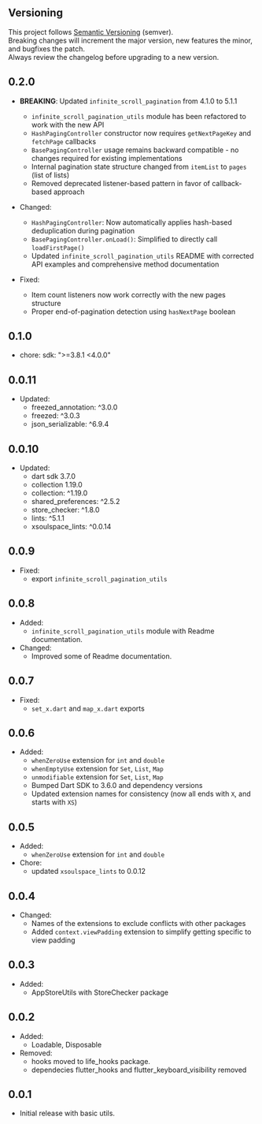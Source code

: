 ## Versioning

This project follows [Semantic Versioning](https://semver.org/) (semver).  
Breaking changes will increment the major version, new features the minor, and bugfixes the patch.  
Always review the changelog before upgrading to a new version.

## 0.2.0

- **BREAKING**: Updated `infinite_scroll_pagination` from 4.1.0 to 5.1.1
  - `infinite_scroll_pagination_utils` module has been refactored to work with the new API
  - `HashPagingController` constructor now requires `getNextPageKey` and `fetchPage` callbacks
  - `BasePagingController` usage remains backward compatible - no changes required for existing implementations
  - Internal pagination state structure changed from `itemList` to `pages` (list of lists)
  - Removed deprecated listener-based pattern in favor of callback-based approach
- Changed:

  - `HashPagingController`: Now automatically applies hash-based deduplication during pagination
  - `BasePagingController.onLoad()`: Simplified to directly call `loadFirstPage()`
  - Updated `infinite_scroll_pagination_utils` README with corrected API examples and comprehensive method documentation

- Fixed:
  - Item count listeners now work correctly with the new pages structure
  - Proper end-of-pagination detection using `hasNextPage` boolean

## 0.1.0

- chore: sdk: ">=3.8.1 <4.0.0"

## 0.0.11

- Updated:
  - freezed_annotation: ^3.0.0
  - freezed: ^3.0.3
  - json_serializable: ^6.9.4

## 0.0.10

- Updated:
  - dart sdk 3.7.0
  - collection 1.19.0
  - collection: ^1.19.0
  - shared_preferences: ^2.5.2
  - store_checker: ^1.8.0
  - lints: ^5.1.1
  - xsoulspace_lints: ^0.0.14

## 0.0.9

- Fixed:
  - export `infinite_scroll_pagination_utils`

## 0.0.8

- Added:
  - `infinite_scroll_pagination_utils` module with Readme documentation.
- Changed:
  - Improved some of Readme documentation.

## 0.0.7

- Fixed:
  - `set_x.dart` and `map_x.dart` exports

## 0.0.6

- Added:
  - `whenZeroUse` extension for `int` and `double`
  - `whenEmptyUse` extension for `Set`, `List`, `Map`
  - `unmodifiable` extension for `Set`, `List`, `Map`
  - Bumped Dart SDK to 3.6.0 and dependency versions
  - Updated extension names for consistency (now all ends with `X`, and starts with `XS`)

## 0.0.5

- Added:
  - `whenZeroUse` extension for `int` and `double`
- Chore:
  - updated `xsoulspace_lints` to 0.0.12

## 0.0.4

- Changed:
  - Names of the extensions to exclude conflicts with other packages
  - Added `context.viewPadding` extension to simplify getting specific to view padding

## 0.0.3

- Added:
  - AppStoreUtils with StoreChecker package

## 0.0.2

- Added:
  - Loadable, Disposable
- Removed:
  - hooks moved to life_hooks package.
  - dependecies flutter_hooks and flutter_keyboard_visibility removed

## 0.0.1

- Initial release with basic utils.
